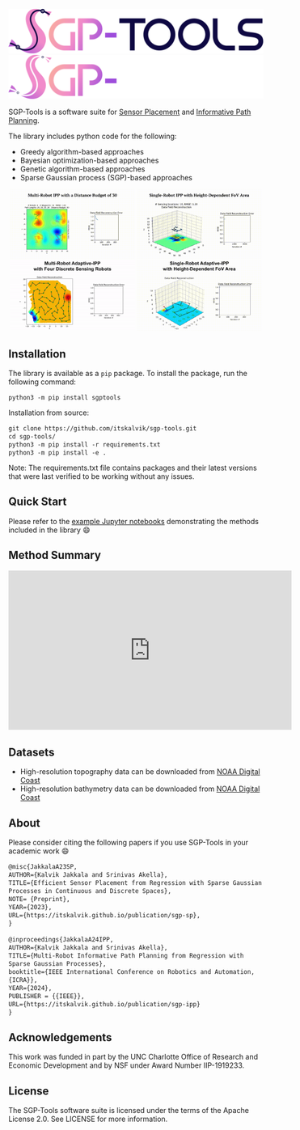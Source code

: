 ![Image title](assets/SGP-Tools.png#only-light)
![Image title](assets/logo_dark.png#only-dark)

SGP-Tools is a software suite for [Sensor Placement](https://itskalvik.com/publication/sgp-sp) and [Informative Path Planning](https://itskalvik.com/publication/sgp-ipp).

The library includes python code for the following:

- Greedy algorithm-based approaches
- Bayesian optimization-based approaches
- Genetic algorithm-based approaches
- Sparse Gaussian process (SGP)-based approaches

<p align="center">
  <img src="assets/point_sensing.gif" width="49%">
  <img src="assets/non-point_sensing.gif" width="49%">
  <img src="assets/AIPP-4R.gif" width="49%">
  <img src="assets/AIPP-non-point_sensing.gif" width="49%">
</p>

## Installation
The library is available as a ```pip``` package. To install the package, run the following command:

```
python3 -m pip install sgptools
```

Installation from source:

```
git clone https://github.com/itskalvik/sgp-tools.git
cd sgp-tools/
python3 -m pip install -r requirements.txt
python3 -m pip install -e .
```

Note: The requirements.txt file contains packages and their latest versions that were last verified to be working without any issues.

## Quick Start
Please refer to the [example Jupyter notebooks](examples/IPP.html) demonstrating the methods included in the library 😄

## Method Summary
<p align="center"><div class="video-con"><iframe width="560" height="315" src="https://www.youtube.com/embed/G-RKFa1vNHM?si=PLmrmkCwXRj7mc4A" title="YouTube video player" frameborder="0" allow="accelerometer; autoplay; clipboard-write; encrypted-media; gyroscope; picture-in-picture; web-share" referrerpolicy="strict-origin-when-cross-origin" allowfullscreen></iframe></div></p>

## Datasets
* High-resolution topography data can be downloaded from [NOAA Digital Coast](https://coast.noaa.gov/dataviewer/#/lidar/search/where:ID=10046/details/10046)
* High-resolution bathymetry data can be downloaded from [NOAA Digital Coast](https://coast.noaa.gov/dataviewer/#/lidar/search/where:id=2475/details/2475)

## About
Please consider citing the following papers if you use SGP-Tools in your academic work 😄

```
@misc{JakkalaA23SP,
AUTHOR={Kalvik Jakkala and Srinivas Akella},
TITLE={Efficient Sensor Placement from Regression with Sparse Gaussian Processes in Continuous and Discrete Spaces},
NOTE= {Preprint},
YEAR={2023},
URL={https://itskalvik.github.io/publication/sgp-sp},
}

@inproceedings{JakkalaA24IPP,
AUTHOR={Kalvik Jakkala and Srinivas Akella},
TITLE={Multi-Robot Informative Path Planning from Regression with Sparse Gaussian Processes},
booktitle={IEEE International Conference on Robotics and Automation, {ICRA}},
YEAR={2024},
PUBLISHER = {{IEEE}},
URL={https://itskalvik.github.io/publication/sgp-ipp}
}
``` 

## Acknowledgements
This work was funded in part by the UNC Charlotte Office of Research and Economic Development and by NSF under Award Number IIP-1919233.

## License
The SGP-Tools software suite is licensed under the terms of the Apache License 2.0.
See LICENSE for more information.